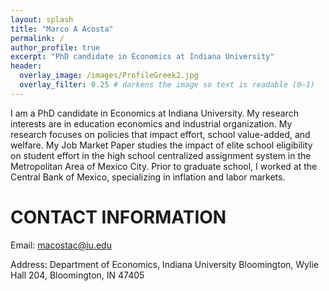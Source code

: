 ```yaml
---
layout: splash
title: "Marco A Acosta"
permalink: /
author_profile: true
excerpt: "PhD candidate in Economics at Indiana University"
header:
  overlay_image: /images/ProfileGreek2.jpg
  overlay_filter: 0.25 # darkens the image so text is readable (0–1)
---
```



I am a PhD candidate in Economics at Indiana University. My research interests are in education economics and industrial organization. My research focuses on policies that impact effort, school value-added, and welfare. My Job Market Paper studies the impact of elite school eligibility on student effort in the high school centralized assignment system in the Metropolitan Area of Mexico City. Prior to graduate school, I worked at the Central Bank of Mexico, specializing in inflation and labor markets.

CONTACT INFORMATION
======

Email: macostac@iu.edu

Address: Department of Economics, Indiana University Bloomington, Wylie Hall 204, Bloomington, IN 47405
